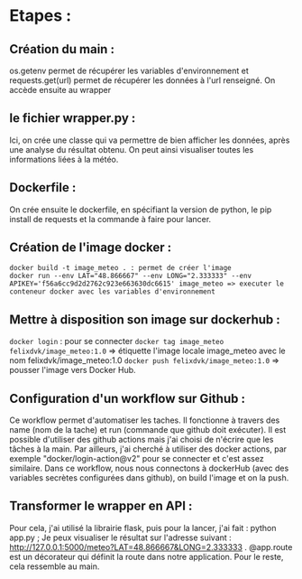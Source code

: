# Etapes :
## Création du main :
os.getenv permet de récupérer les variables d'environnement et requests.get(url) permet de récupérer les données à l'url renseigné.
On accède ensuite au wrapper

## le fichier wrapper.py :
Ici, on crée une classe qui va permettre de bien afficher les données, après une analyse du résultat obtenu.  On peut ainsi visualiser toutes
les informations liées à la météo.

## Dockerfile :
On crée ensuite le dockerfile, en spécifiant la version de python, le pip install de requests et la commande à faire pour lancer.

## Création de l'image docker :
```
docker build -t image_meteo . : permet de créer l'image
docker run --env LAT="48.866667" --env LONG="2.333333" --env APIKEY='f56a6cc9d2d2762c923e663630dc6615' image_meteo => executer le conteneur docker avec les variables d'environnement
```
## Mettre à disposition son image sur dockerhub :

```docker login``` : pour se connecter
```docker tag image_meteo felixdvk/image_meteo:1.0``` => étiquette l'image locale image_meteo avec le nom felixdvk/image_meteo:1.0
```docker push felixdvk/image_meteo:1.0``` => pousser l'image vers Docker Hub.

## Configuration d'un workflow sur Github :
Ce workflow permet d'automatiser les taches. Il fonctionne à travers des name (nom de la tache) et run (commande que github doit exécuter).   Il est possible d'utiliser des github actions mais j'ai choisi de n'écrire que les tâches à la main.  Par ailleurs, j'ai cherché à utiliser des docker actions, par exemple "docker/login-action@v2" pour se connecter et c'est assez similaire. 
Dans ce workflow, nous nous connectons à dockerHub (avec des variables secrètes configurées dans github), on build l'image et on la push.

## Transformer le wrapper en API :
Pour cela, j'ai utilisé la librairie flask, puis pour la lancer, j'ai fait : python app.py ;  Je peux visualiser le résultat sur l'adresse suivant : http://127.0.0.1:5000/meteo?LAT=48.866667&LONG=2.333333 .  @app.route est un décorateur qui définit la route dans notre application. Pour le reste, cela ressemble au main.